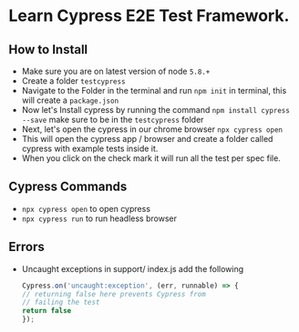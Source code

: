 # Learn Cypress E2E Test Framework.

## How to Install
- Make sure you are on latest version of node `5.8.+`
- Create a folder `testcypress`
- Navigate to the Folder in the terminal and run `npm init` in terminal, this will create a `package.json` 
- Now let's Install cypress by running the command `npm install cypress --save` make sure to be in the `testcypress` folder
- Next, let's open the cypress in our chrome browser `npx cypress open`
- This will open the cypress app / browser and create a folder called cypress with example tests inside it.
- When you click on the check mark it will run all the test per spec file.


## Cypress Commands
- `npx cypress open` to open cypress
- `npx cypress run` to run headless browser

## Errors
- Uncaught exceptions
	in support/ index.js add the following
	```javascript 
    Cypress.on('uncaught:exception', (err, runnable) => {
    // returning false here prevents Cypress from
    // failing the test
    return false
  });